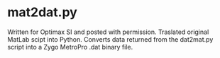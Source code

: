 # mat2dat.py

Written for Optimax SI and posted with permission.
Traslated original MatLab scipt into Python.
Converts data returned from the dat2mat.py script into a Zygo MetroPro .dat binary file.
